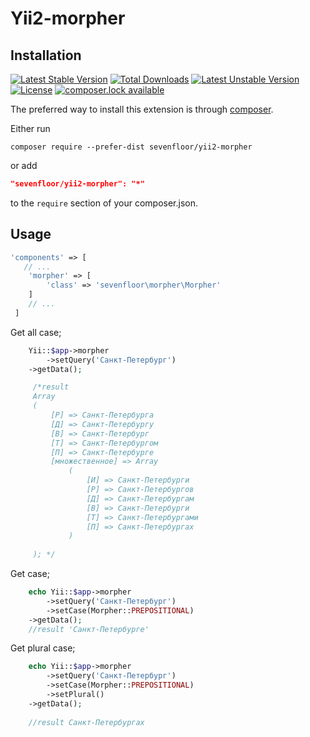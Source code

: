 # Yii2-morpher

Installation
------------

[![Latest Stable Version](https://poser.pugx.org/sevenfloor/yii2-morpher/version)](https://packagist.org/packages/sevenfloor/yii2-morpher)
[![Total Downloads](https://poser.pugx.org/sevenfloor/yii2-morpher/downloads)](https://packagist.org/packages/sevenfloor/yii2-morpher)
[![Latest Unstable Version](https://poser.pugx.org/sevenfloor/yii2-morpher/v/unstable)](//packagist.org/packages/sevenfloor/yii2-morpher)
[![License](https://poser.pugx.org/sevenfloor/yii2-morpher/license)](https://packagist.org/packages/sevenfloor/yii2-morpher)
[![composer.lock available](https://poser.pugx.org/sevenfloor/yii2-morpher/composerlock)](https://packagist.org/packages/sevenfloor/yii2-morpher)

The preferred way to install this extension is through [composer](http://getcomposer.org/download/).

Either run

```
composer require --prefer-dist sevenfloor/yii2-morpher
```

or add

```json
"sevenfloor/yii2-morpher": "*"
```

to the `require` section of your composer.json.

 ## Usage
 
```php
'components' => [
   // ...
    'morpher' => [
        'class' => 'sevenfloor\morpher\Morpher'
    ]
    // ...
 ]
 ```

Get all case; 
```php
    Yii::$app->morpher
        ->setQuery('Санкт-Петербург')
    ->getData();

     /*result 
     Array
     (
         [Р] => Санкт-Петербурга
         [Д] => Санкт-Петербургу
         [В] => Санкт-Петербург
         [Т] => Санкт-Петербургом
         [П] => Санкт-Петербурге
         [множественное] => Array
             (
                 [И] => Санкт-Петербурги
                 [Р] => Санкт-Петербургов
                 [Д] => Санкт-Петербургам
                 [В] => Санкт-Петербурги
                 [Т] => Санкт-Петербургами
                 [П] => Санкт-Петербургах
             )
     
     ); */
 ```
 
Get case; 
```php
    echo Yii::$app->morpher
        ->setQuery('Санкт-Петербург')
        ->setCase(Morpher::PREPOSITIONAL)
    ->getData();
    //result 'Санкт-Петербурге'
 ```

Get plural case; 
```php
    echo Yii::$app->morpher
        ->setQuery('Санкт-Петербург')
        ->setCase(Morpher::PREPOSITIONAL)
        ->setPlural()
    ->getData();
    
    //result Санкт-Петербургах
 ```


